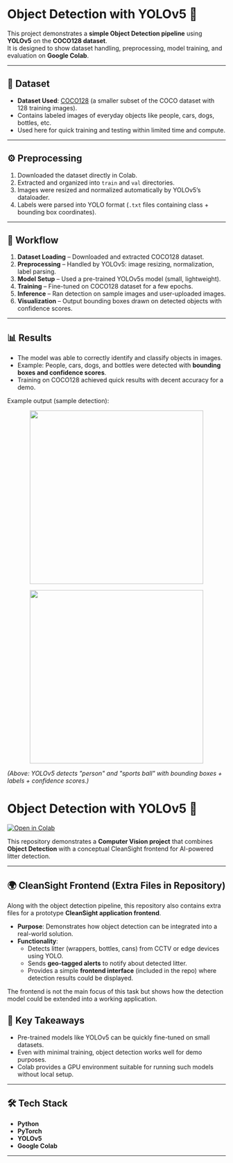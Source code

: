# Object Detection with YOLOv5 🚀

This project demonstrates a **simple Object Detection pipeline** using **YOLOv5** on the **COCO128 dataset**.  
It is designed to show dataset handling, preprocessing, model training, and evaluation on **Google Colab**.  

---

## 📂 Dataset
- **Dataset Used**: [COCO128](https://github.com/ultralytics/yolov5/releases/download/v1.0/coco128.zip) (a smaller subset of the COCO dataset with 128 training images).  
- Contains labeled images of everyday objects like people, cars, dogs, bottles, etc.  
- Used here for quick training and testing within limited time and compute.  

---

## ⚙️ Preprocessing
1. Downloaded the dataset directly in Colab.  
2. Extracted and organized into `train` and `val` directories.  
3. Images were resized and normalized automatically by YOLOv5’s dataloader.  
4. Labels were parsed into YOLO format (`.txt` files containing class + bounding box coordinates).  

---

## 🔄 Workflow
1. **Dataset Loading** – Downloaded and extracted COCO128 dataset.  
2. **Preprocessing** – Handled by YOLOv5: image resizing, normalization, label parsing.  
3. **Model Setup** – Used a pre-trained YOLOv5s model (small, lightweight).  
4. **Training** – Fine-tuned on COCO128 dataset for a few epochs.  
5. **Inference** – Ran detection on sample images and user-uploaded images.  
6. **Visualization** – Output bounding boxes drawn on detected objects with confidence scores.  

---

## 📊 Results
- The model was able to correctly identify and classify objects in images.  
- Example: People, cars, dogs, and bottles were detected with **bounding boxes and confidence scores**.  
- Training on COCO128 achieved quick results with decent accuracy for a demo.  

Example output (sample detection):  

<p align="center">
  <img src="https://raw.githubusercontent.com/ultralytics/yolov5/master/data/images/zidane.jpg" width="400">
</p>

<p align="center">
  <img src="https://raw.githubusercontent.com/ultralytics/yolov5/master/data/images/zidane_pred.jpg" width="400">
</p>

*(Above: YOLOv5 detects "person" and "sports ball" with bounding boxes + labels + confidence scores.)*

# Object Detection with YOLOv5 🚀

[![Open in Colab](https://colab.research.google.com/assets/colab-badge.svg)](https://colab.research.google.com/drive/1AzVggbcobyOBEyg8zTk-FKMfZ8t9dF_D?usp=sharing)

This repository demonstrates a **Computer Vision project** that combines **Object Detection** with a conceptual CleanSight frontend for AI-powered litter detection.



---

## 🌍 CleanSight Frontend (Extra Files in Repository)

Along with the object detection pipeline, this repository also contains extra files for a prototype **CleanSight application frontend**.

- **Purpose**: Demonstrates how object detection can be integrated into a real-world solution.  
- **Functionality**: 
  - Detects litter (wrappers, bottles, cans) from CCTV or edge devices using YOLO.  
  - Sends **geo-tagged alerts** to notify about detected litter.  
  - Provides a simple **frontend interface** (included in the repo) where detection results could be displayed.  

The frontend is not the main focus of this task but shows how the detection model could be extended into a working application.


## 📌 Key Takeaways
- Pre-trained models like YOLOv5 can be quickly fine-tuned on small datasets.  
- Even with minimal training, object detection works well for demo purposes.  
- Colab provides a GPU environment suitable for running such models without local setup.  

---

## 🛠️ Tech Stack
- **Python**  
- **PyTorch**  
- **YOLOv5**  
- **Google Colab**  

---


